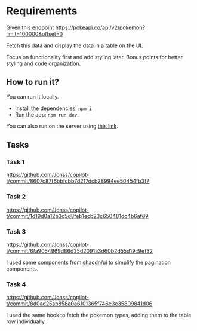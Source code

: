 # Requirements

Given this endpoint
https://pokeapi.co/api/v2/pokemon?limit=100000&offset=0

Fetch this data and display the data in a table on the UI.

Focus on functionality first and add styling later. 
Bonus points for better styling and code organization.

## How to run it?

You can run it locally. 
- Install the dependencies: `npm i` 
- Run the app: `npm run dev`.

You can also run on the server using [this link](https://copilot-t.vercel.app).


## Tasks

### Task 1
https://github.com/Jonss/copilot-t/commit/8607c87f6bbfcbb7d217dcb28994ee50454fb3f7

### Task 2
https://github.com/Jonss/copilot-t/commit/1d19d0a12b3c5d8feb1ecb23c650481dc4b6af89

### Task 3
https://github.com/Jonss/copilot-t/commit/6fa9054969d86d35d2091a3d60b2d55d19c9ef32

I used some components from [shacdn/ui](https://ui.shadcn.com/) to simplify the pagination components.

### Task 4
https://github.com/Jonss/copilot-t/commit/8d0ad25ab858a0a6101365f746e3e35809841d06

I used the same hook to fetch the pokemon types, adding them to the table row individually.


